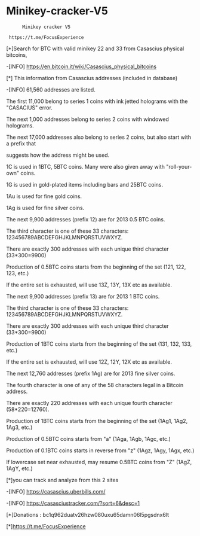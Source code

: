 # Minikey-cracker-V5



          Minikey cracker V5
          
     https://t.me/FocusExperience   
     


[*]Search for BTC with valid minikey 22 and 33 from  Casascius physical bitcoins,

 -[INFO] https://en.bitcoin.it/wiki/Casascius_physical_bitcoins
 
[*] This information from Casascius addresses (included in database)

 -[INFO] 
61,560 addresses are listed.

The first 11,000 belong to series 1 coins with ink jetted holograms with the "CASACIUS" error.

The next 1,000 addresses belong to series 2 coins with windowed holograms.

The next 17,000 addresses also belong to series 2 coins, but also start with a prefix that

suggests how the address might be used.


  1C is used in 1BTC, 5BTC coins. Many were also given away with "roll-your-own" coins.
  
  1G is used in gold-plated items including bars and 25BTC coins.
  
  1Au is used for fine gold coins.
  
  1Ag is used for fine silver coins.
  

The next 9,900 addresses (prefix 12) are for 2013 0.5 BTC coins.

  The third character is one of these 33 characters: 123456789ABCDEFGHJKLMNPQRSTUVWXYZ.
  
  There are exactly 300 addresses with each unique third character (33*300=9900)
  
  Production of 0.5BTC coins starts from the beginning of the set (121, 122, 123, etc.)
  
  If the entire set is exhausted, will use 13Z, 13Y, 13X etc as available.
  

The next 9,900 addresses (prefix 13) are for 2013 1 BTC coins.

  The third character is one of these 33 characters: 123456789ABCDEFGHJKLMNPQRSTUVWXYZ.
  
  There are exactly 300 addresses with each unique third character (33*300=9900)
  
  Production of 1BTC coins starts from the beginning of the set (131, 132, 133, etc.)
  
  If the entire set is exhausted, will use 12Z, 12Y, 12X etc as available.
  

The next 12,760 addresses (prefix 1Ag) are for 2013 fine silver coins.

  The fourth character is one of any of the 58 characters legal in a Bitcoin address.
  
  There are exactly 220 addresses with each unique fourth character (58*220=12760).
  
  Production of 1BTC coins starts from the beginning of the set (1Ag1, 1Ag2, 1Ag3, etc.)
  
  Production of 0.5BTC coins starts from "a" (1Aga, 1Agb, 1Agc, etc.)
  
  Production of 0.1BTC coins starts in reverse from "z" (1Agz, 1Agy, 1Agx, etc.)
  
  If lowercase set near exhausted, may resume 0.5BTC coins from "Z" (1AgZ, 1AgY, etc.)
  

[*]you can track and analyze from this 2 sites

 -[INFO] https://casascius.uberbills.com/
 
 -[INFO] https://casasciustracker.com/?sort=6&desc=1
 

[*]Donations : bc1q962duatv26hzw080uxu65damn06l5pgsdnx6lt

[*]https://t.me/FocusExperience          

